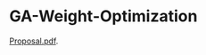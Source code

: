 # GA-Weight-Optimization

[Proposal.pdf](http://JamesPeralta.github.io/Self-Driving-Car/Proposal.pdf).
